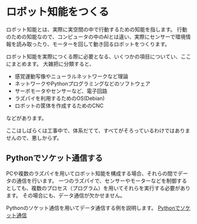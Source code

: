 # ロボット知能をつくる
ロボット知能とは、実際に実空間の中で行動するための知能を指します。
行動のための知能なので、コンピュータの中のAIとは違い、実際にセンサーで環境情報を読み取ったり、モーターを回して動き回るロボットをつくります。

ロボット知能を実際につくる際に必要となる、いくつかの項目についてい、ここにまとめます。
大雑把に分類すると、
  * 感覚運動写像やニューラルネットワークなど理論
  * ネットワークやPythonプログラミングなどのソフトウェア
  * サーボモータやセンサーなど、電子回路
  * ラズパイを利用するためのOS(Debian)
  * ロボットの筐体を作成するためのCNC

などがあります。

ここはしばらくは工事中で、体系だてて、すべてがそろっているわけではありませんので、悪しからず。

## Pythonでソケット通信する
PCや複数のラズパイを用いてロボット知能を構成する場合、それらの間でデータの通信を行います。
一つのラズパイで、センサーやモーターなどを制御するとしても、複数のプロセス（プログラム）を用いてそれらを実行する必要があります。
その場合にも、データ通信が欠かせません。

Pythonのソケット通信を用いてデータ通信する例を説明します。
[Pythonでソケット通信](https://github.com/HondaLab/textbook/wiki/Python%E3%81%A7socket%E9%80%9A%E4%BF%A1%E3%81%99%E3%82%8B)
